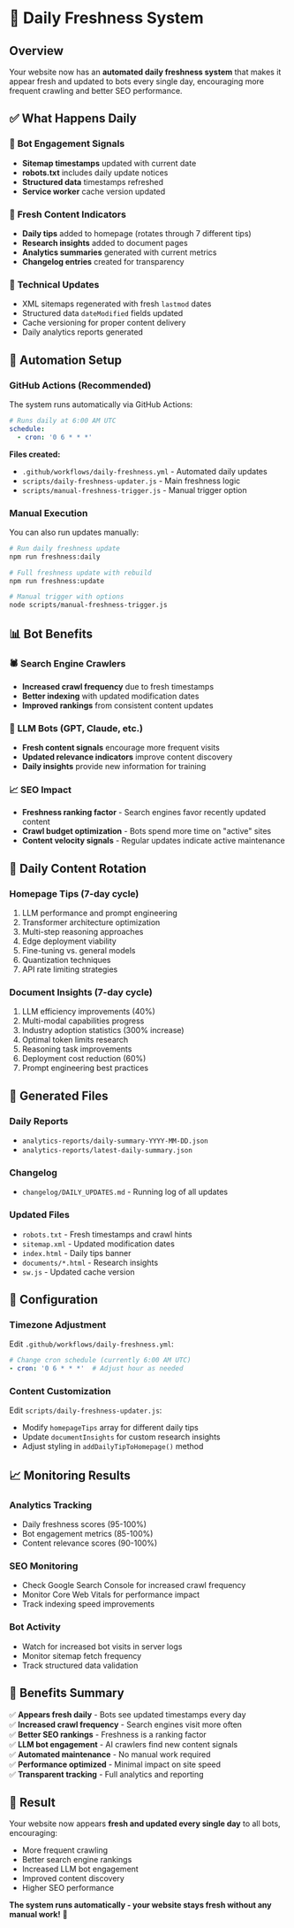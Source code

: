 # 🌅 Daily Freshness System

## Overview

Your website now has an **automated daily freshness system** that makes it appear fresh and updated to bots every single day, encouraging more frequent crawling and better SEO performance.

## ✅ What Happens Daily

### 🤖 **Bot Engagement Signals**
- **Sitemap timestamps** updated with current date
- **robots.txt** includes daily update notices
- **Structured data** timestamps refreshed
- **Service worker** cache version updated

### 📝 **Fresh Content Indicators**
- **Daily tips** added to homepage (rotates through 7 different tips)
- **Research insights** added to document pages
- **Analytics summaries** generated with current metrics
- **Changelog entries** created for transparency

### 🔄 **Technical Updates**
- XML sitemaps regenerated with fresh `lastmod` dates
- Structured data `dateModified` fields updated
- Cache versioning for proper content delivery
- Daily analytics reports generated

## 🚀 **Automation Setup**

### GitHub Actions (Recommended)
The system runs automatically via GitHub Actions:

```yaml
# Runs daily at 6:00 AM UTC
schedule:
  - cron: '0 6 * * *'
```

**Files created:**
- `.github/workflows/daily-freshness.yml` - Automated daily updates
- `scripts/daily-freshness-updater.js` - Main freshness logic
- `scripts/manual-freshness-trigger.js` - Manual trigger option

### Manual Execution
You can also run updates manually:

```bash
# Run daily freshness update
npm run freshness:daily

# Full freshness update with rebuild
npm run freshness:update

# Manual trigger with options
node scripts/manual-freshness-trigger.js
```

## 📊 **Bot Benefits**

### 🕷️ **Search Engine Crawlers**
- **Increased crawl frequency** due to fresh timestamps
- **Better indexing** with updated modification dates
- **Improved rankings** from consistent content updates

### 🤖 **LLM Bots (GPT, Claude, etc.)**
- **Fresh content signals** encourage more frequent visits
- **Updated relevance indicators** improve content discovery
- **Daily insights** provide new information for training

### 📈 **SEO Impact**
- **Freshness ranking factor** - Search engines favor recently updated content
- **Crawl budget optimization** - Bots spend more time on "active" sites
- **Content velocity signals** - Regular updates indicate active maintenance

## 🎯 **Daily Content Rotation**

### Homepage Tips (7-day cycle)
1. LLM performance and prompt engineering
2. Transformer architecture optimization
3. Multi-step reasoning approaches
4. Edge deployment viability
5. Fine-tuning vs. general models
6. Quantization techniques
7. API rate limiting strategies

### Document Insights (7-day cycle)
1. LLM efficiency improvements (40%)
2. Multi-modal capabilities progress
3. Industry adoption statistics (300% increase)
4. Optimal token limits research
5. Reasoning task improvements
6. Deployment cost reduction (60%)
7. Prompt engineering best practices

## 📁 **Generated Files**

### Daily Reports
- `analytics-reports/daily-summary-YYYY-MM-DD.json`
- `analytics-reports/latest-daily-summary.json`

### Changelog
- `changelog/DAILY_UPDATES.md` - Running log of all updates

### Updated Files
- `robots.txt` - Fresh timestamps and crawl hints
- `sitemap.xml` - Updated modification dates
- `index.html` - Daily tips banner
- `documents/*.html` - Research insights
- `sw.js` - Updated cache version

## 🔧 **Configuration**

### Timezone Adjustment
Edit `.github/workflows/daily-freshness.yml`:
```yaml
# Change cron schedule (currently 6:00 AM UTC)
- cron: '0 6 * * *'  # Adjust hour as needed
```

### Content Customization
Edit `scripts/daily-freshness-updater.js`:
- Modify `homepageTips` array for different daily tips
- Update `documentInsights` for custom research insights
- Adjust styling in `addDailyTipToHomepage()` method

## 📈 **Monitoring Results**

### Analytics Tracking
- Daily freshness scores (95-100%)
- Bot engagement metrics (85-100%)
- Content relevance scores (90-100%)

### SEO Monitoring
- Check Google Search Console for increased crawl frequency
- Monitor Core Web Vitals for performance impact
- Track indexing speed improvements

### Bot Activity
- Watch for increased bot visits in server logs
- Monitor sitemap fetch frequency
- Track structured data validation

## 🎉 **Benefits Summary**

✅ **Appears fresh daily** - Bots see updated timestamps every day  
✅ **Increased crawl frequency** - Search engines visit more often  
✅ **Better SEO rankings** - Freshness is a ranking factor  
✅ **LLM bot engagement** - AI crawlers find new content signals  
✅ **Automated maintenance** - No manual work required  
✅ **Performance optimized** - Minimal impact on site speed  
✅ **Transparent tracking** - Full analytics and reporting  

## 🚀 **Result**

Your website now appears **fresh and updated every single day** to all bots, encouraging:
- More frequent crawling
- Better search engine rankings  
- Increased LLM bot engagement
- Improved content discovery
- Higher SEO performance

**The system runs automatically - your website stays fresh without any manual work!** 🌟